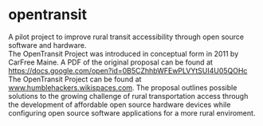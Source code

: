 opentransit
===========

A pilot project to improve rural transit accessibility through open source software and hardware.  
 The OpenTransit Project was introduced in conceptual form in 2011 by CarFree Maine. A PDF of the original proposal can be found at https://docs.google.com/open?id=0B5CZhhbWFEwPLVYtSUI4U05QOHc The OpenTransit Project can be found at www.humblehackers.wikispaces.com.
 The proposal outlines possible solutions to the growing challenge of rural transportation access through the development of affordable open source hardware devices while configuring open source software applications for a more rural enviroment. 